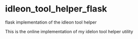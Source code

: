 # idleon_tool_helper_flask
flask implementation of the idleon tool helper

This is the online implementation of my idelon tool helper utility
